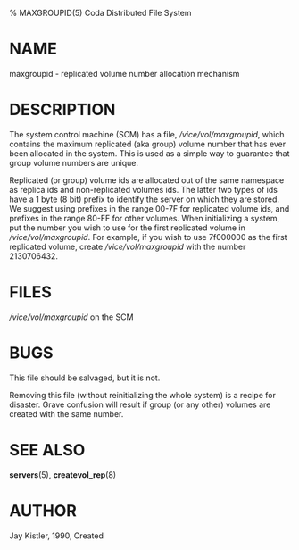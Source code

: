 % MAXGROUPID(5) Coda Distributed File System

NAME
====

maxgroupid - replicated volume number allocation mechanism

DESCRIPTION
===========

The system control machine (SCM) has a file, */vice/vol/maxgroupid*,
which contains the maximum replicated (aka group) volume number that has
ever been allocated in the system. This is used as a simple way to
guarantee that group volume numbers are unique.

Replicated (or group) volume ids are allocated out of the same namespace as
replica ids and non-replicated volumes ids. The latter two types of ids have
a 1 byte (8 bit) prefix to identify the server on which they are stored. We
suggest using prefixes in the range 00-7F for replicated volume ids, and
prefixes in the range 80-FF for other volumes. When initializing a system,
put the number you wish to use for the first replicated volume in
*/vice/vol/maxgroupid*. For example, if you wish to use 7f000000 as the first
replicated volume, create */vice/vol/maxgroupid* with the number 2130706432.

FILES
=====

*/vice/vol/maxgroupid* on the SCM

BUGS
====

This file should be salvaged, but it is not.

Removing this file (without reinitializing the whole system) is a recipe for
disaster. Grave confusion will result if group (or any other) volumes are
created with the same number.

SEE ALSO
========

**servers**(5), **createvol\_rep**(8)

AUTHOR
======

Jay Kistler, 1990, Created
